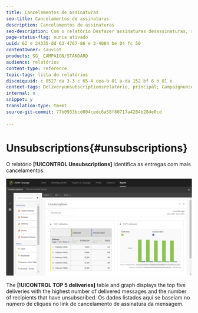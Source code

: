 ```yaml
---
title: Cancelamentos de assinaturas
seo-title: Cancelamentos de assinaturas
description: Cancelamentos de assinaturas
seo-description: Com o relatório Desfazer assinaturas desassinaturas, saiba quantas vezes os clientes cancelaram sua inscrição nas entregas.
page-status-flag: nunca ativado
uuid: 62 e 24335-dd 63-4767-86 e 3-4084 be 04 fc 50
contentOwner: sauviat
products: SG_ CAMPAIGN/STANDARD
audience: relatórios
content-type: reference
topic-tags: lista de relatórios
discoiquuid: c 8527 da 3-3 c 65-4 cea-b 01 a-da 152 bf 6 b 01 e
context-tags: Deliveryunsubscriptionsrelatório, principal; Campaignunsubscriptionsrelatório, principal; Programunsubscriptionsrelatório, principal
internal: n
snippet: y
translation-type: tm+mt
source-git-commit: 77b0933bcd004cedc6a58f80717a4284b284e0cd

---
```



# Unsubscriptions{#unsubscriptions}

O relatório **[!UICONTROL Unsubscriptions]** identifica as entregas com mais cancelamentos.

![](assets/delivery_reports_unsub.png)

The **[!UICONTROL TOP 5 deliveries]** table and graph displays the top five deliveries with the highest number of delivered messages and the number of recipients that have unsubscribed. Os dados listados aqui se baseiam no número de cliques no link de cancelamento de assinatura da mensagem.
